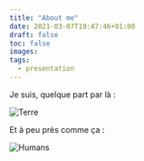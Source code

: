 ```yaml
---
title: "About me"
date: 2021-03-07T19:47:46+01:00
draft: false
toc: false
images: 
tags: 
  - presentation
---
```

Je suis, quelque part par là : 

![Terre](http://asciiart.wifeo.com/images/l/lat/La-Terre-AsciiArt.png)

Et à peu près comme ça : 

![Humans](https://www.tendancehotellerie.fr/IMG/arton5907.jpg?1517823158)


